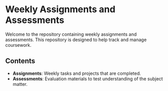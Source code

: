 # Weekly Assignments and Assessments

Welcome to the repository containing weekly assignments and assessments. This repository is designed to help track and manage coursework.

## Contents

- **Assignments**: Weekly tasks and projects that are completed.
- **Assessments**: Evaluation materials to test understanding of the subject matter.


